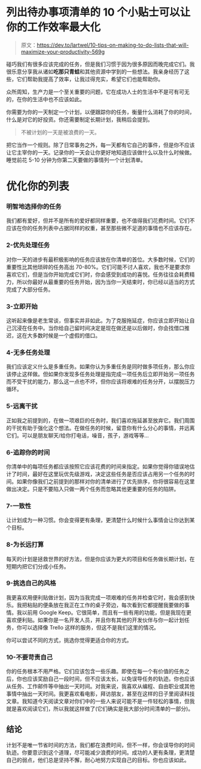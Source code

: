 # 列出待办事项清单的 10 个小贴士可以让你的工作效率最大化

> 原文：<https://dev.to/lartwel/10-tips-on-making-to-do-lists-that-will-maximize-your-productivity-569g>

碰巧我们有很多应该完成的任务，但是我们习惯于因为很多原因而晚完成它们。我很乐意分享我从诸如**吃那只青蛙**和其他资源中学到的一些想法。我亲身经历了这些，它们帮助我提高了效率，让我过得充实，希望它们也能帮助你。

众所周知，生产力是一个至关重要的问题，它在成功人士的生活中不是可有可无的，在你的生活中也不应该如此。

你需要为你的一天制定一个计划，以便跟踪你的任务，衡量什么消耗了你的时间，什么是对它的好投资。你还需要制定长期计划，我稍后会提到。

> 不被计划的一天是被浪费的一天。

把它当作一个规则。除了日常事务之外，每一天都有它自己的事件，但是你不应该让它主宰你的一天。记录你的一天会让你更好地知道应该做什么以及什么时候做。睡觉前花 5-10 分钟为你第二天要做的事情列一个计划清单。

# 优化你的列表

### 明智地选择你的任务

我们都有爱好，但并不是所有的爱好都同样重要，也不值得我们花费时间。它们不应该在你的任务列表中占据同样的权重，甚至那些微不足道的事情也不应该存在。

### 2-优先处理任务

对你一天的进步有最积极影响的任务应该放在你清单的首位。大多数时候，它们的重要性比其他琐碎的任务高出 70-80%。它们可能不讨人喜欢，我也不是要求你喜欢它们，但是当你开始完成它们时，你会感受到成功的喜悦。任务往往会耗费精力，所以你最好从最重要的任务开始，因为当你一天结束时，你已经以适当的方式完成了大部分任务。

### 3-立即开始

这听起来像是老生常谈，但事实并非如此。为了克服拖延症，你应该立即开始让自己沉浸在任务中。当你给自己留时间决定是现在做还是以后做时，你会找借口推迟，这在大多数时候是一个虚假的借口。

### 4-无多任务处理

我们应该定义什么是多重任务。如果你认为多重任务是同时做多项任务，那么你应该停止这样做。但如果你发现多任务处理是指完成一项任务后立即开始另一项任务而不受干扰的能力，那么这一点也不坏，但你应该将艰难的任务分开，以摆脱压力循环。

### 5-远离干扰

正如我之前提到的，在做一项艰巨的任务时，我们喜欢拖延甚至放弃它。我们周围的干扰有助于强化这个想法。在做任务的时候，留意你有什么分心的事情，并远离它们。可以是朋友聊天/给你打电话，噪音，孩子，游戏等等…

### 6-追踪你的时间

你清单中的每项任务都应该按照它应该花费的时间来指定。如果你觉得你错误地估计了时间，最好在这里玩优先级游戏，决定这些任务是否应该占用另一个任务的时间。如果你像我们之前提到的那样对你的清单进行了优先排序，你将很容易在这里做出决定。只是不要陷入只做一两个任务而忽略其他更重要的任务的陷阱。

### 7-一致性

让计划成为一种习惯。你会变得更有条理，更清楚什么时候什么事情会让你达到某个目标。

### 8-为长远打算

每天的计划是拯救世界的好方法，但是你应该为更大的项目和任务做长期计划，在短期内把它们分成小任务。

### 9-挑选自己的风格

我更喜欢用便利贴做计划，因为当我完成一项艰难的任务并检查它时，我会感到快乐。我把粘贴的便条放在我正在工作的桌子旁边，每次看到它都提醒我要做的事情。我以前用 Google Keep。它很简单，而且有一些有用的功能，但是我现在更喜欢便利贴。如果你是一名开发人员，并且你有其他的开发伙伴与你一起计划任务，你可以选择像 Trello 这样的服务，但这不是我们这里的情况。

你可以尝试不同的方式，挑选你觉得更适合你的方式。

### 10-不要苛责自己

你的任务根本不用严格。它们应该包含一些乐趣。即使在每一个有价值的任务之后，你也应该奖励自己一段时间，但不应该太长，以免误导任务的轨迹。你也应该从任务、工作邮件等中抽出一天时间。对我来说，我喜欢从编程、自由职业或其他事情中抽出一天时间。我更喜欢看电影，拜访朋友，甚至在这样的日子里阅读科技文章。我知道今天阅读文章对你们中的一些人来说可能不是一件轻松的事情，但我就是喜欢阅读它们，所以我就这样做了(它们确实是我大部分时间清单的一部分)。

## 结论

计划不是唯一节省时间的方法，我们都在浪费时间，但不一样，你会误导你的时间轨迹。你要意识到这个道理，尽可能减少浪费的时间。成功的人更有条理，更清楚自己的弱点，他们总是坚持不懈，耐心地努力实现自己的目标。你也应该如此。